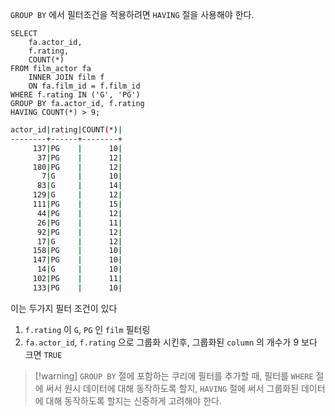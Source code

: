 
`GROUP BY` 에서 필터조건을 적용하려면 `HAVING` 절을 사용해야 한다.

```mysql
SELECT 
	fa.actor_id,
	f.rating,
	COUNT(*)
FROM film_actor fa
	INNER JOIN film f
	ON fa.film_id = f.film_id
WHERE f.rating IN ('G', 'PG')
GROUP BY fa.actor_id, f.rating
HAVING COUNT(*) > 9;
```

```sh
actor_id|rating|COUNT(*)|
--------+------+--------+
     137|PG    |      10|
      37|PG    |      12|
     180|PG    |      12|
       7|G     |      10|
      83|G     |      14|
     129|G     |      12|
     111|PG    |      15|
      44|PG    |      12|
      26|PG    |      11|
      92|PG    |      12|
      17|G     |      12|
     158|PG    |      10|
     147|PG    |      10|
      14|G     |      10|
     102|PG    |      11|
     133|PG    |      10|
```

이는 두가지 필터 조건이 있다

1. `f.rating` 이 `G`, `PG` 인 `film` 필터링
2. `fa.actor_id`, `f.rating` 으로 그룹화 시킨후, 그룹화된 `column` 의 개수가 $9$ 보다 크면 `TRUE`

>[!warning] `GROUP BY` 절에 포함하는 쿠리에 필터를 추가할 때, 필터를 `WHERE` 절에 써서 원시 데이터에 대해 동작하도록 할지, `HAVING` 절에 써서 그룹화된 데이터에 대해 동작하도록 할지는 신중하게 고려해야 한다.

